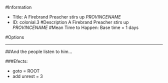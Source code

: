 #Information
 - Title: A Firebrand Preacher stirs up $PROVINCENAME$
 - ID: colonial.3
#Description
A Firebrand Preacher stirs up $PROVINCENAME$
#Mean Time to Happen:
Base time = 1 days

#Options

___
##And the people listen to him...

###Efects:<ul><li>goto = ROOT</li><li>add unrest = 3</li></ul>
